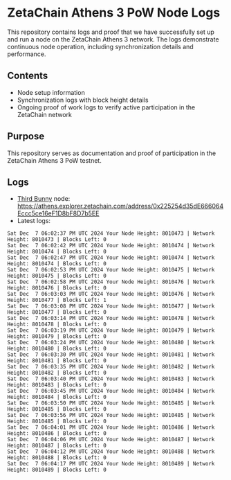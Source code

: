# ZetaChain Athens 3 PoW Node Logs
This repository contains logs and proof that we have successfully set up and run a node on the ZetaChain Athens 3 network. The logs demonstrate continuous node operation, including synchronization details and performance.

## Contents
- Node setup information
- Synchronization logs with block height details
- Ongoing proof of work logs to verify active participation in the ZetaChain network

## Purpose
This repository serves as documentation and proof of participation in the ZetaChain Athens 3 PoW testnet.

## Logs

- [Third Bunny](https://thirdbunny.xyz/) node: https://athens.explorer.zetachain.com/address/0x225254d35dE666064Eccc5ce16eF1D8bF8D7b5EE
- Latest logs:
```
Sat Dec  7 06:02:37 PM UTC 2024 Your Node Height: 8010473 | Network Height: 8010473 | Blocks Left: 0
Sat Dec  7 06:02:42 PM UTC 2024 Your Node Height: 8010474 | Network Height: 8010474 | Blocks Left: 0
Sat Dec  7 06:02:47 PM UTC 2024 Your Node Height: 8010474 | Network Height: 8010474 | Blocks Left: 0
Sat Dec  7 06:02:53 PM UTC 2024 Your Node Height: 8010475 | Network Height: 8010475 | Blocks Left: 0
Sat Dec  7 06:02:58 PM UTC 2024 Your Node Height: 8010476 | Network Height: 8010476 | Blocks Left: 0
Sat Dec  7 06:03:03 PM UTC 2024 Your Node Height: 8010476 | Network Height: 8010477 | Blocks Left: 1
Sat Dec  7 06:03:08 PM UTC 2024 Your Node Height: 8010477 | Network Height: 8010477 | Blocks Left: 0
Sat Dec  7 06:03:14 PM UTC 2024 Your Node Height: 8010478 | Network Height: 8010478 | Blocks Left: 0
Sat Dec  7 06:03:19 PM UTC 2024 Your Node Height: 8010479 | Network Height: 8010479 | Blocks Left: 0
Sat Dec  7 06:03:24 PM UTC 2024 Your Node Height: 8010480 | Network Height: 8010480 | Blocks Left: 0
Sat Dec  7 06:03:30 PM UTC 2024 Your Node Height: 8010481 | Network Height: 8010481 | Blocks Left: 0
Sat Dec  7 06:03:35 PM UTC 2024 Your Node Height: 8010482 | Network Height: 8010482 | Blocks Left: 0
Sat Dec  7 06:03:40 PM UTC 2024 Your Node Height: 8010483 | Network Height: 8010483 | Blocks Left: 0
Sat Dec  7 06:03:45 PM UTC 2024 Your Node Height: 8010484 | Network Height: 8010484 | Blocks Left: 0
Sat Dec  7 06:03:50 PM UTC 2024 Your Node Height: 8010485 | Network Height: 8010485 | Blocks Left: 0
Sat Dec  7 06:03:56 PM UTC 2024 Your Node Height: 8010485 | Network Height: 8010485 | Blocks Left: 0
Sat Dec  7 06:04:01 PM UTC 2024 Your Node Height: 8010486 | Network Height: 8010486 | Blocks Left: 0
Sat Dec  7 06:04:06 PM UTC 2024 Your Node Height: 8010487 | Network Height: 8010487 | Blocks Left: 0
Sat Dec  7 06:04:12 PM UTC 2024 Your Node Height: 8010488 | Network Height: 8010488 | Blocks Left: 0
Sat Dec  7 06:04:17 PM UTC 2024 Your Node Height: 8010489 | Network Height: 8010489 | Blocks Left: 0
```
